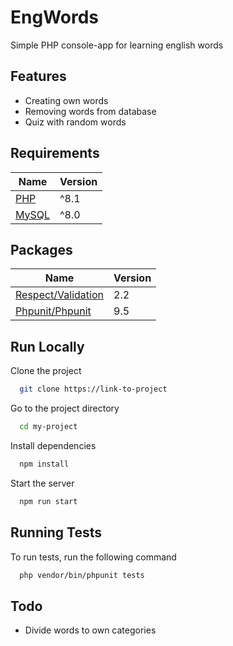 
# EngWords

Simple PHP console-app for learning english words


## Features

- Creating own words
- Removing words from database
- Quiz with random words

## Requirements

| Name             | Version                                                                |
| ----------------- | ------------------------------------------------------------------ |
| [PHP](https://respect-validation.readthedocs.io/en/latest/) | ^8.1 |
| [MySQL](https://www.mysql.com/) | ^8.0 |

## Packages

| Name             | Version                                                                |
| ----------------- | ------------------------------------------------------------------ |
| [Respect/Validation](https://respect-validation.readthedocs.io/en/latest/) | 2.2 |
| [Phpunit/Phpunit](https://phpunit.de/) | 9.5 |


## Run Locally

Clone the project

```bash
  git clone https://link-to-project
```

Go to the project directory

```bash
  cd my-project
```

Install dependencies

```bash
  npm install
```

Start the server

```bash
  npm run start
```


## Running Tests

To run tests, run the following command

```bash
  php vendor/bin/phpunit tests
```


## Todo

- Divide words to own categories
